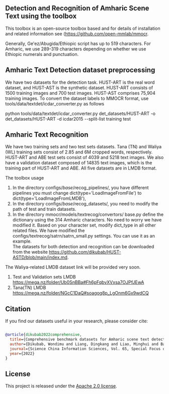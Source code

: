
## Detection and Recognition of Amharic Scene Text using the toolbox  

This toolbox is an open-source toolbox based and for details of installation and related information see (https://github.com/open-mmlab/mmocr. 

Generally, Geʽez/Abugida/Ethiopic script has up to 519 characters. For Amharic, we use 289-319 characters depending on whether we use Ethiopic numerals and punctuation. 

 
## Amharic Text Detection dataset preprocessing

We have two datasets for the detection task. HUST-ART is the real word dataset, and HUST-AST is the synthetic dataset. HUST-ART consists of 1500 training images and 700 test images. HUST-AST comprises 75,904 training images.
 To convert the dataset labels to MMOCR format, use tools/data/textdet/icdar_converter.py as follows

 python tools/data/textdet/icdar_converter.py det_datasets/HUST-ART -o det_datasets/HUST-ART -d icdar2015 --split-list training test

## Amharic Text Recognition  
We have two training sets and two test sets datasets. Tana (TN) and Waliya (WL) training sets consist of 2.85 and 6M cropped words, respectively. HUST-ART and ABE test sets consist of 4039 and 5218 text images. We also have a validation dataset composed of 14835 text images, which is the training part of HUST-ART and ABE. All five datasets are in LMDB format.  

The toolbox usage
1.  In the directory configs/_base_/recog_pipelines/, you have different pipelines you must change dict(type='LoadImageFromFile') to dict(type='LoadImageFromLMDB'),   
2.  In the directory configs/_base_/recog_datasets/, you need to modify the path of test and train datasets.
3.  In the directory mmocr/models/textrecog/convertors/ base.py define the dictionary using the 314 Amharic characters. No need to worry we have modified it. Based on your character set, modify dict_type in all other related files. We have modified the configs/textrecog/satrn/satrn_small.py settings. You can use it as an example.  
The datasets for both detection and recognition can be downloaded from the website https://github.com/dikubab/HUST-ASTD/blob/main/index.md. 

The Waliya-related LMDB dataset link will be provided very soon.
1.  Test and Validation sets LMDB https://mega.nz/folder/Ub0SnBBa#Fh6pFqbvXVxsa7OJPfJEwA
2.  Tana(TN) LMDB https://mega.nz/folder/NGcC1DaQ#soagog8p_LgOnm6Gx9wdCQ
## Citation

If you find our datasets useful in your research, please consider cite:

```bibtex

@article{dikubab2022comprehensive,
  title={Comprehensive benchmark datasets for Amharic scene text detection and recognition},
  author={Dikubab, Wondimu and Liang, Dingkang and Liao, Minghui and Bai, Xiang},
  journal={Science China Information Sciences, Vol. 65, Special Focus on Deep Learning for Computer Vision, Article number: 160106},
  year={2022}
}
```

## License

This project is released under the [Apache 2.0 license](LICENSE).


